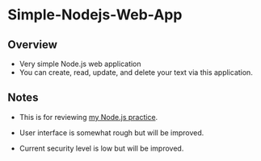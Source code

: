 # Simple-Nodejs-Web-App
## Overview

* Very simple Node.js web application
* You can create, read, update, and delete your text via this application.

## Notes

* This is for reviewing [my Node.js practice](https://github.com/mwjjeong/nodejs-practice).

* User interface is somewhat rough but will be improved.

* Current security level is low but will be improved.
  

  

